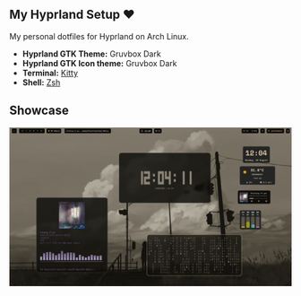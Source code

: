 ## My Hyprland Setup ❤️

My personal dotfiles for Hyprland on Arch Linux.

- **Hyprland GTK Theme:** Gruvbox Dark
- **Hyprland GTK Icon theme:** Gruvbox Dark
- **Terminal:** [Kitty](https://github.com/kovidgoyal/kitty)
- **Shell:** [Zsh]()

## Showcase

![rice first pic](./assets/pic1.png)
